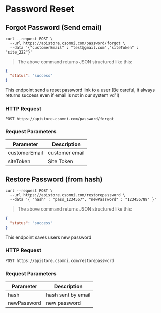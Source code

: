 # Password Reset

## Forgot Password (Send email)

```shell
curl --request POST \
  --url https://apistore.csomni.com/password/forgot \
  --data '{"customerEmail" : "test@gmail.com","siteToken" : "site_222"}'
```

> The above command returns JSON structured like this:

```json
{
  "status": "success"
}
```

This endpoint send a reset password link to a user (Be careful, it always returns success even if email is not in our system vd"l)

### HTTP Request

`POST https://apistore.csomni.com/password/forgot`

### Request Parameters

| Parameter     | Description    |
| ------------- | -------------- |
| customerEmail | customer email |
| siteToken     | Site Token     |

## Restore Password (from hash)

```shell
curl --request POST \
  --url https://apistore.csomni.com/restorepassword \
  --data '{ "hash" : "pass_1234567", "newPassword" : "123456789" }'
```

> The above command returns JSON structured like this:

```json
{
  "status": "success"
}
```

This endpoint saves users new password

### HTTP Request

`POST https://apistore.csomni.com/restorepassword`

### Request Parameters

| Parameter   | Description        |
| ----------- | ------------------ |
| hash        | hash sent by email |
| newPassword | new password       |
